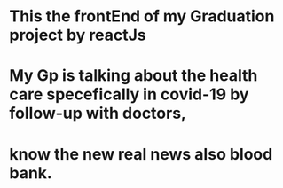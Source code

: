 # This the frontEnd of my Graduation project by reactJs 
# My Gp is talking about the health care specefically in covid-19 by follow-up with doctors, 
# know the new real news also blood bank.
